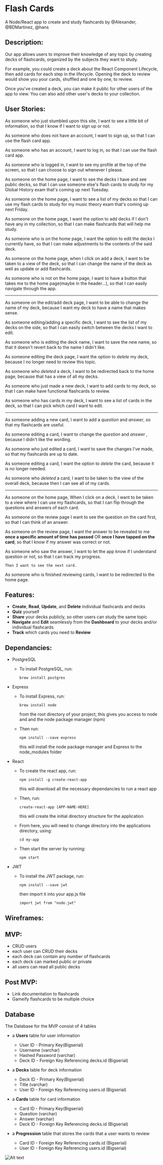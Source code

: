 # Flash Cards

A Node/React app to create and study flashcards by @Alexander, @BDMartinez, @hans

## Description:

Our app allows users to improve their knowledge of any topic by creating decks of flashcards, organized by the subjects they want to study.

For example, you could create a deck about the React Component Lifecycle, then add cards for each step in the lifecycle. Opening the deck to review would show you your cards, shuffled and one by one, to review.

Once you've created a deck, you can make it public for other users of the app to view. You can also add other user's decks to your collection.

## User Stories:

As someone who just stumbled upon this site, I want to see a little bit of information, so that I know if I want to sign up or not.

As someone who does not have an account, I want to sign up, so that I can use the flash card app.

As someone who has an account, I want to log in, so that I can use the flash card app.

As someone who is logged in, I want to see my profile at the top of the screen, so that I can choose to sign out whenever I please.

As someone on the home page, I want to see the decks I have and see public decks, so that I can use someone else's flash cards to study for my Global History exam that's coming up next Tuesday.

As someone on the home page, I want to see a list of my decks so that I can use my flash cards to study for my music theory exam that's coming up next Friday.

As someone on the home page, I want the option to add decks if I don't have any in my collection, so that I can make flashcards that will help me study.

As someone who is on the home page, I want the option to edit the decks I currently have, so that I can make adjustments to the contents of the said deck.

As someone on the home page, when I click on add a deck, I want to be taken to a view of the deck, so that I can change the name of the deck as well as update or add flashcards.

As someone who is not on the home page, I want to have a button that takes me to the home page(maybe in the header...), so that I can easily navigate through the app.

---

As someone on the edit/add deck page, I want to be able to change the name of my deck, because I want my deck to have a name that makes sense.

As someone editing/adding a specific deck, I want to see the list of my decks on the side, so that I can easily switch between the decks I want to edit.

As someone who is editing the deck name, I want to save the new name, so that it doesn't revert back to the name I didn't like.

As someone editing the deck page, I want the option to _delete_ my deck, because I no longer need to review this topic.

As someone who _deleted_ a deck, I want to be redirected back to the home page, because that has a view of all my decks.

As someone who just made a new deck, I want to add cards to my deck, so that I can make have functional flashcards to review.

As someone who has cards in my deck, I want to see a list of cards in the deck, so that I can pick which card I want to edit.

---

As someone adding a new card, I want to add a _question_ and _answer_, so that my flashcards are useful.

As someone editing a card, I want to change the _question_ and _answer_ , because I didn't like the wording.

As someone who just edited a card, I want to save the changes I've made, so that my flashcards are up to date.

As someone editing a card, I want the option to _delete_ the card, because it is no longer needed.

As someone who _deleted_ a card, I want to be taken to the view of the overall deck, because then I can see all of my cards.

---

As someone on the home page, When I click on a deck, I want to be taken to a view where I can use my flashcards, so that I can flip through the questions and answers of each card.

As someone on the review page I want to see the question on the card first, so that I can think of an answer.

As someone on the review page, I want the answer to be revealed to me **once a specific amount of time has passed** OR **once I have tapped on the card**, so that I know if my answer was correct or not.

As someone who saw the answer, I want to let the app know if I understand question or not, so that I can track my progress.

    Then I want to see the next card.

As someone who is finished reviewing cards, I want to be redirected to the home page.

## Features:

* **Create**, **Read**, **Update**, and **Delete** individual flashcards and decks
* **Quiz** yourself
* **Share** your decks publicly, so other users can study the same topic
* **Navigate** and **Edit** seamlessly from the **Dashboard** to your decks and/or individual flashcards
* **Track** which cards you need to **Review**

## Dependancies:

* PostgreSQL

  * To install PostgreSQL, run:

    ```
    brew install postgres
    ```

* Express

  * To install Express, run:

    ```
    brew install node
    ```

    from the root directory of your project, this gives you access to node and and the node package manager (npm)

  * Then run:

    ```
    npm install --save express
    ```

    this will install the node package manager and Express to the node_modules folder

* React

  * To create the react app, run:

    ```
    npm install -g create-react-app
    ```

    this will download all the necessary dependancies to run a react app

  * Then, run:

    ```
    create-react-app [APP-NAME-HERE]
    ```

    this will create the initial directory structure for the application

  * From here, you will need to change directory into the applications directory, using:

    ```
    cd my-app
    ```

  * Then start the server by running:
    ```
    npm start
    ```

* JWT

  * To install the JWT package, run:

    ```
    npm install --save jwt
    ```

    then import it into your app.js file

    ```
    import jwt from "node.jwt"
    ```

## Wireframes:

## MVP:

* CRUD users
* each user can CRUD their decks
* each deck can contain any number of flashcards
* each deck can marked public or private
* all users can read all public decks

## Post MVP:

* Link documentation to flashcards
* Gameify flashcards to be multiple choice

## Database

The Database for the MVP consist of 4 tables

* a **Users** table for user information

  * User ID - Primary Key(Bigserial)
  * Username (varchar)
  * Hashed Password (varchar)
  * Deck ID - Foreign Key Referencing decks.id (Bigserial)

* a **Decks** table for deck information

  * Deck ID - Primary Key(Bigserial)
  * Title (varchar)
  * User ID - Foreign Key Referencing users.id (Bigserial)

* a **Cards** table for card information

  * Card ID - Primary Key(Bigserial)
  * Question (varchar)
  * Answer (varchar)
  * Deck ID - Foreign Key Referencing decks.id (Bigserial)

- a **Progression** table that stores the cards that a user wants to review

  * Card ID - Foreign Key Referencing cards.id (Bigserial)
  * User ID - Foreign Key Referencing users.id (Bigserial)

![Alt text](./assets/Project3DB.png)
